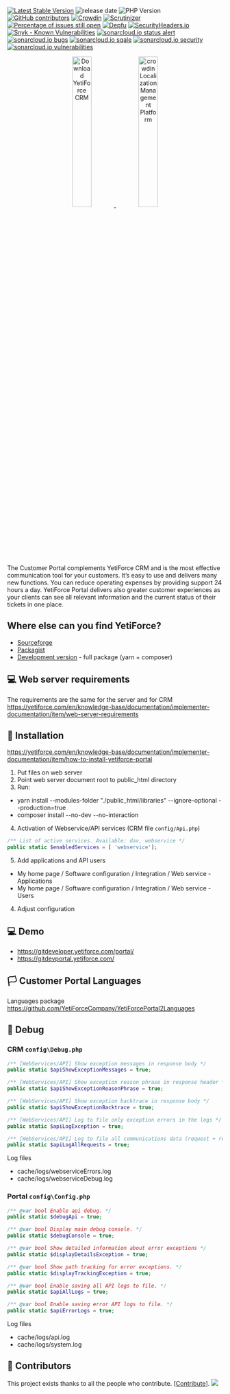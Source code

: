 [![Latest Stable Version](https://poser.pugx.org/yetiforce/yetiforce-portal/v/stable)](https://packagist.org/packages/yetiforce/yetiforce-portal)
![release date](https://img.shields.io/github/release-date/YetiForceCompany/YetiForcePortal2)
![PHP Version](https://img.shields.io/packagist/php-v/yetiforce/yetiforce-portal)
[![GitHub contributors](https://img.shields.io/github/contributors/YetiForceCompany/YetiForcePortal2.svg)](https://GitHub.com/YetiForceCompany/YetiForcePortal2/graphs/contributors/)
[![Crowdin](https://d322cqt584bo4o.cloudfront.net/yetiforceportal2/localized.svg)](https://crowdin.com/project/yetiforceportal2)
[![Scrutinizer](https://scrutinizer-ci.com/g/YetiForceCompany/YetiForcePortal2/badges/quality-score.png?b=developer)](https://scrutinizer-ci.com/g/YetiForceCompany/YetiForcePortal2/)
[![Percentage of issues still open](http://isitmaintained.com/badge/open/YetiForceCompany/YetiForcePortal2.svg)](http://isitmaintained.com/project/YetiForceCompany/YetiForcePortal2 'Percentage of issues still open')
[![Depfu](https://badges.depfu.com/badges/4affeca7559c22dbeba7653979a51d29/overview.svg)](https://depfu.com/github/YetiForceCompany/YetiForcePortal2?project_id=25466)
[![SecurityHeaders.io](https://img.shields.io/security-headers?url=https%3A%2F%2Fgitdevportal.yetiforce.com/)](https://securityheaders.io/?q=https://gitdevportal.yetiforce.com/)
[![Snyk - Known Vulnerabilities](https://snyk.io/test/github/YetiForceCompany/YetiForcePortal2/badge.svg)](https://snyk.io/test/github/YetiForceCompany/YetiForcePortal2)
[![sonarcloud.io status alert](https://sonarcloud.io/api/project_badges/measure?project=YetiForceCompany_YetiForcePortal2&metric=alert_status)](https://sonarcloud.io/dashboard?id=YetiForceCompany_YetiForcePortal2)
[![sonarcloud.io bugs](https://sonarcloud.io/api/project_badges/measure?project=YetiForceCompany_YetiForcePortal2&metric=bugs)](https://sonarcloud.io/dashboard?id=YetiForceCompany_YetiForcePortal2)
[![sonarcloud.io sqale](https://sonarcloud.io/api/project_badges/measure?project=YetiForceCompany_YetiForcePortal2&metric=sqale_rating)](https://sonarcloud.io/dashboard?id=YetiForceCompany_YetiForcePortal2)
[![sonarcloud.io security](https://sonarcloud.io/api/project_badges/measure?project=YetiForceCompany_YetiForcePortal2&metric=security_rating)](https://sonarcloud.io/dashboard?id=YetiForceCompany_YetiForcePortal2)
[![sonarcloud.io vulnerabilities](https://sonarcloud.io/api/project_badges/measure?project=YetiForceCompany_YetiForcePortal2&metric=vulnerabilities)](https://sonarcloud.io/dashboard?id=YetiForceCompany_YetiForcePortal2)

<p align="center">
	<a href="https://sourceforge.net/projects/yetiforce/files/YetiForce%20Portal%202%20for%20CRM%206.x.x/">
		<img width="30%" src="https://a.fsdn.com/con/app/sf-download-button" srcset="https://a.fsdn.com/con/app/sf-download-button?button_size=2x 2x" alt="Download YetiForce CRM">
	</a>
	<a href="https://crowdin.com/project/yetiforceportal2">
		<img width="30%" src="https://support.crowdin.com/assets/badges/localization-at-transparent@1x.svg" alt="crowdin Localization Management Platform">
	</a>
</p>

The Customer Portal complements YetiForce CRM and is the most effective communication tool for your customers. It’s easy to use and delivers many new functions. You can reduce operating expenses by providing support 24 hours a day. YetiForce Portal delivers also greater customer experiences as your clients can see all relevant information and the current status of their tickets in one place.

## Where else can you find YetiForce?

- [Sourceforge](https://sourceforge.net/projects/yetiforce/)
- [Packagist](https://packagist.org/packages/yetiforce/yetiforce-portal)
- [Development version](https://download.yetiforce.com/portal2-developer.zip) - full package (yarn + composer)

## 💻 Web server requirements

The requirements are the same for the server and for CRM https://yetiforce.com/en/knowledge-base/documentation/implementer-documentation/item/web-server-requirements

## 🍱 Installation

https://yetiforce.com/en/knowledge-base/documentation/implementer-documentation/item/how-to-install-yetiforce-portal

1. Put files on web server
2. Point web server document root to public_html directory
3. Run:

- yarn install --modules-folder "./public_html/libraries" --ignore-optional --production=true
- composer install --no-dev  --no-interaction

4. Activation of Webservice/API services (CRM file `config/Api.php`)

```php
/** List of active services. Available: dav, webservice */
public static $enabledServices = [ 'webservice'];
```

5. Add applications and API users

- My home page / Software configuration / Integration / Web service - Applications
- My home page / Software configuration / Integration / Web service - Users

4. Adjust configuration

## 💻 Demo

- https://gitdeveloper.yetiforce.com/portal/
- https://gitdevportal.yetiforce.com/

## 🏳️ Customer Portal Languages

Languages package https://github.com/YetiForceCompany/YetiForcePortal2Languages

## 🐛 Debug

### CRM `config\Debug.php`

```php
/** [WebServices/API] Show exception messages in response body */
public static $apiShowExceptionMessages = true;

/** [WebServices/API] Show exception reason phrase in response header */
public static $apiShowExceptionReasonPhrase = true;

/** [WebServices/API] Show exception backtrace in response body */
public static $apiShowExceptionBacktrace = true;

/** [WebServices/API] Log to file only exception errors in the logs */
public static $apiLogException = true;

/** [WebServices/API] Log to file all communications data (request + response) */
public static $apiLogAllRequests = true;
```

Log files

- cache/logs/webserviceErrors.log
- cache/logs/webserviceDebug.log

### Portal `config\Config.php`

```php
/** @var bool Enable api debug. */
public static $debugApi = true;

/** @var bool Display main debug console. */
public static $debugConsole = true;

/** @var bool Show detailed information about error exceptions */
public static $displayDetailsException = true;

/** @var bool Show path tracking for error exceptions. */
public static $displayTrackingException = true;

/** @var bool Enable saving all API logs to file. */
public static $apiAllLogs = true;

/** @var bool Enable saving error API logs to file. */
public static $apiErrorLogs = true;
```

Log files

- cache/logs/api.log
- cache/logs/system.log

## 👥 Contributors

This project exists thanks to all the people who contribute. [[Contribute](CONTRIBUTING.md)].
<a href="https://github.com/YetiForceCompany/YetiForcePortal2/graphs/contributors">
<img src="https://contrib.rocks/image?repo=YetiForceCompany/YetiForcePortal2" />
</a>
